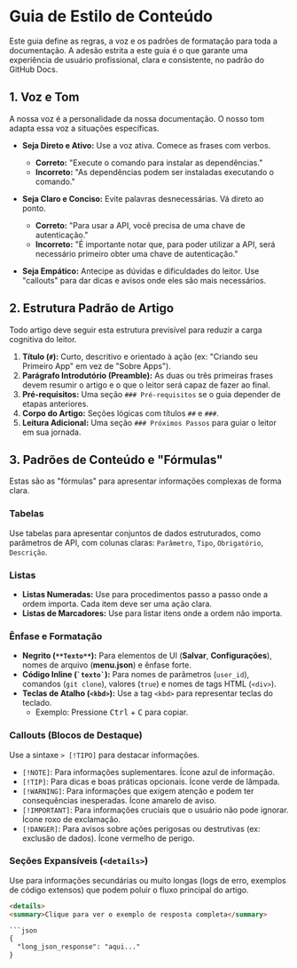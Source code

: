 # Guia de Estilo de Conteúdo

Este guia define as regras, a voz e os padrões de formatação para toda a documentação. A adesão estrita a este guia é o que garante uma experiência de usuário profissional, clara e consistente, no padrão do GitHub Docs.

## 1. Voz e Tom

A nossa voz é a personalidade da nossa documentação. O nosso tom adapta essa voz a situações específicas.

-   **Seja Direto e Ativo:** Use a voz ativa. Comece as frases com verbos.
    -   **Correto:** "Execute o comando para instalar as dependências."
    -   **Incorreto:** "As dependências podem ser instaladas executando o comando."

-   **Seja Claro e Conciso:** Evite palavras desnecessárias. Vá direto ao ponto.
    -   **Correto:** "Para usar a API, você precisa de uma chave de autenticação."
    -   **Incorreto:** "É importante notar que, para poder utilizar a API, será necessário primeiro obter uma chave de autenticação."

-   **Seja Empático:** Antecipe as dúvidas e dificuldades do leitor. Use "callouts" para dar dicas e avisos onde eles são mais necessários.

## 2. Estrutura Padrão de Artigo

Todo artigo deve seguir esta estrutura previsível para reduzir a carga cognitiva do leitor.

1.  **Título (`#`):** Curto, descritivo e orientado à ação (ex: "Criando seu Primeiro App" em vez de "Sobre Apps").
2.  **Parágrafo Introdutório (Preamble):** As duas ou três primeiras frases devem resumir o artigo e o que o leitor será capaz de fazer ao final.
3.  **Pré-requisitos:** Uma seção `### Pré-requisitos` se o guia depender de etapas anteriores.
4.  **Corpo do Artigo:** Seções lógicas com títulos `##` e `###`.
5.  **Leitura Adicional:** Uma seção `### Próximos Passos` para guiar o leitor em sua jornada.

## 3. Padrões de Conteúdo e "Fórmulas"

Estas são as "fórmulas" para apresentar informações complexas de forma clara.

### Tabelas
Use tabelas para apresentar conjuntos de dados estruturados, como parâmetros de API, com colunas claras: `Parâmetro`, `Tipo`, `Obrigatório`, `Descrição`.

### Listas
- **Listas Numeradas:** Use para procedimentos passo a passo onde a ordem importa. Cada item deve ser uma ação clara.
- **Listas de Marcadores:** Use para listar itens onde a ordem não importa.

### Ênfase e Formatação
-   **Negrito (`**Texto**`):** Para elementos de UI (**Salvar**, **Configurações**), nomes de arquivo (**menu.json**) e ênfase forte.
-   **Código Inline (`` `texto` ``):** Para nomes de parâmetros (`user_id`), comandos (`git clone`), valores (`true`) e nomes de tags HTML (`<div>`).
-   **Teclas de Atalho (`<kbd>`):** Use a tag `<kbd>` para representar teclas do teclado.
    -   Exemplo: Pressione <kbd>Ctrl</kbd> + <kbd>C</kbd> para copiar.

### Callouts (Blocos de Destaque)
Use a sintaxe `> [!TIPO]` para destacar informações.

-   `[!NOTE]`: Para informações suplementares. Ícone azul de informação.
-   `[!TIP]`: Para dicas e boas práticas opcionais. Ícone verde de lâmpada.
-   `[!WARNING]`: Para informações que exigem atenção e podem ter consequências inesperadas. Ícone amarelo de aviso.
-   `[!IMPORTANT]`: Para informações cruciais que o usuário não pode ignorar. Ícone roxo de exclamação.
-   `[!DANGER]`: Para avisos sobre ações perigosas ou destrutivas (ex: exclusão de dados). Ícone vermelho de perigo.

### Seções Expansíveis (`<details>`)
Use para informações secundárias ou muito longas (logs de erro, exemplos de código extensos) que podem poluir o fluxo principal do artigo.

```html
<details>
<summary>Clique para ver o exemplo de resposta completa</summary>

```json
{
  "long_json_response": "aqui..."
}
